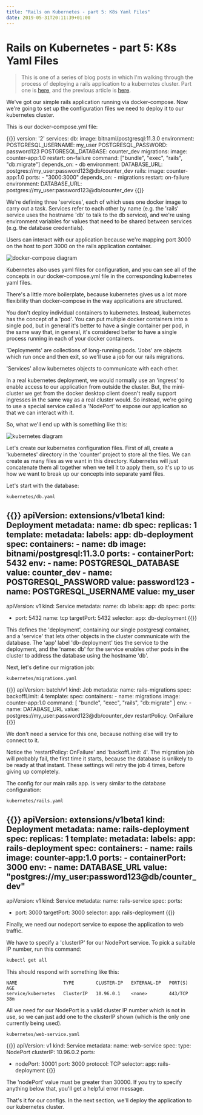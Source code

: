 ```yaml
---
title: "Rails on Kubernetes - part 5: K8s Yaml Files"
date: 2019-05-31T20:11:39+01:00
---
```


# Rails on Kubernetes - part 5: K8s Yaml Files

> This is one of a series of blog posts in which I'm walking through the process of deploying a rails application to a kubernetes cluster. Part one is [here][start], and the previous article is [here][previous].

We've got our simple rails application running via docker-compose. Now we're going to set up the configuration files we need to deploy it to our kubernetes cluster.

This is our docker-compose.yml file:

{{<highlight yaml>}}
version: '2'
services:
  db:
    image: bitnami/postgresql:11.3.0
    environment:
      POSTGRESQL_USERNAME: my_user
      POSTGRESQL_PASSWORD: password123
      POSTGRESQL_DATABASE: counter_dev
  migrations:
    image: counter-app:1.0
    restart: on-failure
    command: ["bundle", "exec", "rails", "db:migrate"]
    depends_on:
      - db
    environment:
      DATABASE_URL: postgres://my_user:password123@db/counter_dev
  rails:
    image: counter-app:1.0
    ports:
      - "3000:3000"
    depends_on:
      - migrations
    restart: on-failure
    environment:
      DATABASE_URL: postgres://my_user:password123@db/counter_dev
{{</highlight>}}

We're defining three 'services', each of which uses one docker image to carry out a task. Services refer to each other by name (e.g. the 'rails' service uses the hostname 'db' to talk to the db service), and we're using environment variables for values that need to be shared between services (e.g. the database credentials).

Users can interact with our application because we're mapping port 3000 on the host to port 3000 on the rails application container.

![docker-compose diagram](/images/docker-compose-diagram.png)

Kubernetes also uses yaml files for configuration, and you can see all of the concepts in our docker-compose.yml file in the corresponding kubernetes yaml files.

There's a little more boilerplate, because kubernetes gives us a lot more flexibility than docker-compose in the way applications are structured.

You don't deploy individual containers to kubernetes. Instead, kubernetes has the concept of a 'pod'. You can put multiple docker containers into a single pod, but in general it's better to have a single container per pod, in the same way that, in general, it's considered better to have a single process running in each of your docker containers.

'Deployments' are collections of long-running pods. 'Jobs' are objects which run once and then exit, so we'll use a job for our rails migrations.

'Services' allow kubernetes objects to communicate with each other.

In a real kubernetes deployment, we would normally use an 'ingress' to enable access to our application from outside the cluster. But, the mini-cluster we get from the docker desktop client doesn't really support ingresses in the same way as a real cluster would. So instead, we're going to use a special service called a 'NodePort' to expose our application so that we can interact with it.

So, what we'll end up with is something like this:

![kubernetes diagram](/images/kubernetes-diagram.png)

Let's create our kubernetes configuration files. First of all, create a 'kubernetes' directory in the 'counter' project to store all the files. We can create as many files as we want in this directory. Kubernetes will just concatenate them all together when we tell it to apply them, so it's up to us how we want to break up our concepts into separate yaml files.

Let's start with the database:

`kubernetes/db.yaml`

{{<highlight yaml>}}
apiVersion: extensions/v1beta1
kind: Deployment
metadata:
  name: db
spec:
  replicas: 1
  template:
    metadata:
      labels:
        app: db-deployment
    spec:
      containers:
      - name: db
        image: bitnami/postgresql:11.3.0
        ports:
        - containerPort: 5432
        env:
        - name: POSTGRESQL_DATABASE
          value: counter_dev
        - name: POSTGRESQL_PASSWORD
          value: password123
        - name: POSTGRESQL_USERNAME
          value: my_user
---
apiVersion: v1
kind: Service
metadata:
  name: db
  labels:
    app: db
spec:
  ports:
  - port: 5432
    name: tcp
    targetPort: 5432
  selector:
    app: db-deployment
{{</highlight>}}

This defines the 'deployment', containing our single postgresql container, and a 'service' that lets other objects in the cluster communicate with the database. The 'app' label 'db-deployment' ties the service to the deployment, and the 'name: db' for the service enables other pods in the cluster to address the database using the hostname 'db'.

Next, let's define our migration job:

`kubernetes/migrations.yaml`

{{<highlight yaml>}}
apiVersion: batch/v1
kind: Job
metadata:
  name: rails-migrations
spec:
  backoffLimit: 4
  template:
    spec:
      containers:
      - name: migrations
        image: counter-app:1.0
        command: [ "bundle", "exec", "rails", "db:migrate" ]
        env:
          - name: DATABASE_URL
            value: postgres://my_user:password123@db/counter_dev
      restartPolicy: OnFailure
{{</highlight>}}

We don't need a service for this one, because nothing else will try to connect to it.

Notice the 'restartPolicy: OnFailure' and 'backoffLimit: 4'. The migration job will probably fail, the first time it starts, because the database is unlikely to be ready at that instant. These settings will retry the job 4 times, before giving up completely.

The config for our main rails app. is very similar to the database configuration:

`kubernetes/rails.yaml`

{{<highlight yaml>}}
apiVersion: extensions/v1beta1
kind: Deployment
metadata:
  name: rails-deployment
spec:
  replicas: 1
  template:
    metadata:
      labels:
        app: rails-deployment
    spec:
      containers:
      - name: rails
        image: counter-app:1.0
        ports:
        - containerPort: 3000
        env:
          - name: DATABASE_URL
            value: "postgres://my_user:password123@db/counter_dev"
---
apiVersion: v1
kind: Service
metadata:
  name: rails-service
spec:
  ports:
  - port: 3000
    targetPort: 3000
  selector:
    app: rails-deployment
{{</highlight>}}

Finally, we need our nodeport service to expose the application to web traffic.

We have to specify a 'clusterIP' for our NodePort service. To pick a suitable IP number, run this command:

```bash
kubectl get all
```

This should respond with something like this:

```
NAME                 TYPE        CLUSTER-IP   EXTERNAL-IP   PORT(S)   AGE
service/kubernetes   ClusterIP   10.96.0.1    <none>        443/TCP   38m
```

All we need for our NodePort is a valid cluster IP number which is not in use, so we can just add one to the clusterIP shown (which is the only one currently being used).

`kubernetes/web-service.yaml`

{{<highlight yaml>}}
apiVersion: v1
kind: Service
metadata:
  name: web-service
spec:
  type: NodePort
  clusterIP: 10.96.0.2
  ports:
  - nodePort: 30001
    port: 3000
    protocol: TCP
  selector:
    app: rails-deployment
{{</highlight>}}

The 'nodePort' value must be greater than 30000. If you try to specify anything below that, you'll get a helpful error message.

That's it for our configs. In the next section, we'll deploy the application to our kubernetes cluster.

[start]: /posts/rails-on-k8s-setup
[previous]: /posts/rails-on-k8s-docker-compose
[next]: #
